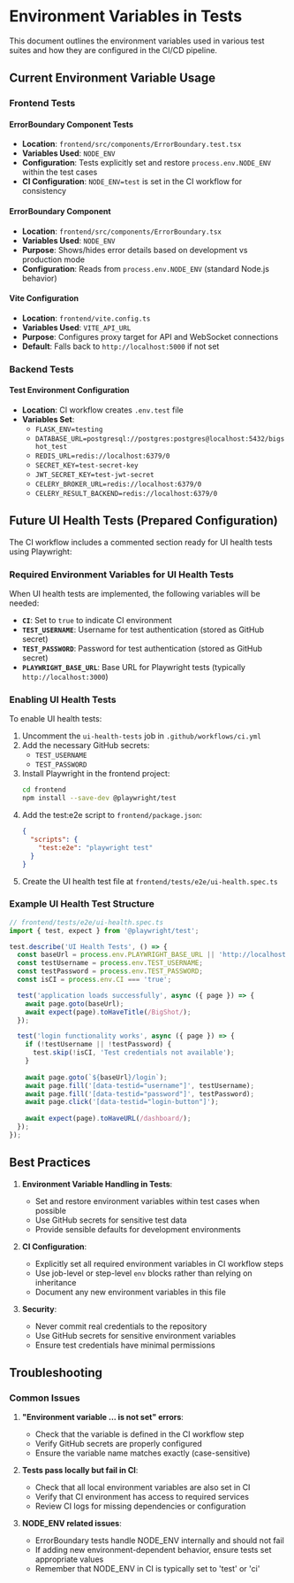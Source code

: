 # Environment Variables in Tests

This document outlines the environment variables used in various test suites and how they are configured in the CI/CD pipeline.

## Current Environment Variable Usage

### Frontend Tests

#### ErrorBoundary Component Tests
- **Location**: `frontend/src/components/ErrorBoundary.test.tsx`
- **Variables Used**: `NODE_ENV`
- **Configuration**: Tests explicitly set and restore `process.env.NODE_ENV` within the test cases
- **CI Configuration**: `NODE_ENV=test` is set in the CI workflow for consistency

#### ErrorBoundary Component
- **Location**: `frontend/src/components/ErrorBoundary.tsx`
- **Variables Used**: `NODE_ENV`
- **Purpose**: Shows/hides error details based on development vs production mode
- **Configuration**: Reads from `process.env.NODE_ENV` (standard Node.js behavior)

#### Vite Configuration
- **Location**: `frontend/vite.config.ts`
- **Variables Used**: `VITE_API_URL`
- **Purpose**: Configures proxy target for API and WebSocket connections
- **Default**: Falls back to `http://localhost:5000` if not set

### Backend Tests

#### Test Environment Configuration
- **Location**: CI workflow creates `.env.test` file
- **Variables Set**:
  - `FLASK_ENV=testing`
  - `DATABASE_URL=postgresql://postgres:postgres@localhost:5432/bigshot_test`
  - `REDIS_URL=redis://localhost:6379/0`
  - `SECRET_KEY=test-secret-key`
  - `JWT_SECRET_KEY=test-jwt-secret`
  - `CELERY_BROKER_URL=redis://localhost:6379/0`
  - `CELERY_RESULT_BACKEND=redis://localhost:6379/0`

## Future UI Health Tests (Prepared Configuration)

The CI workflow includes a commented section ready for UI health tests using Playwright:

### Required Environment Variables for UI Health Tests

When UI health tests are implemented, the following variables will be needed:

- **`CI`**: Set to `true` to indicate CI environment
- **`TEST_USERNAME`**: Username for test authentication (stored as GitHub secret)
- **`TEST_PASSWORD`**: Password for test authentication (stored as GitHub secret)  
- **`PLAYWRIGHT_BASE_URL`**: Base URL for Playwright tests (typically `http://localhost:3000`)

### Enabling UI Health Tests

To enable UI health tests:

1. Uncomment the `ui-health-tests` job in `.github/workflows/ci.yml`
2. Add the necessary GitHub secrets:
   - `TEST_USERNAME`
   - `TEST_PASSWORD`
3. Install Playwright in the frontend project:
   ```bash
   cd frontend
   npm install --save-dev @playwright/test
   ```
4. Add the test:e2e script to `frontend/package.json`:
   ```json
   {
     "scripts": {
       "test:e2e": "playwright test"
     }
   }
   ```
5. Create the UI health test file at `frontend/tests/e2e/ui-health.spec.ts`

### Example UI Health Test Structure

```typescript
// frontend/tests/e2e/ui-health.spec.ts
import { test, expect } from '@playwright/test';

test.describe('UI Health Tests', () => {
  const baseUrl = process.env.PLAYWRIGHT_BASE_URL || 'http://localhost:3000';
  const testUsername = process.env.TEST_USERNAME;
  const testPassword = process.env.TEST_PASSWORD;
  const isCI = process.env.CI === 'true';

  test('application loads successfully', async ({ page }) => {
    await page.goto(baseUrl);
    await expect(page).toHaveTitle(/BigShot/);
  });

  test('login functionality works', async ({ page }) => {
    if (!testUsername || !testPassword) {
      test.skip(!isCI, 'Test credentials not available');
    }
    
    await page.goto(`${baseUrl}/login`);
    await page.fill('[data-testid="username"]', testUsername);
    await page.fill('[data-testid="password"]', testPassword);
    await page.click('[data-testid="login-button"]');
    
    await expect(page).toHaveURL(/dashboard/);
  });
});
```

## Best Practices

1. **Environment Variable Handling in Tests**:
   - Set and restore environment variables within test cases when possible
   - Use GitHub secrets for sensitive test data
   - Provide sensible defaults for development environments

2. **CI Configuration**:
   - Explicitly set all required environment variables in CI workflow steps
   - Use job-level or step-level `env` blocks rather than relying on inheritance
   - Document any new environment variables in this file

3. **Security**:
   - Never commit real credentials to the repository
   - Use GitHub secrets for sensitive environment variables
   - Ensure test credentials have minimal permissions

## Troubleshooting

### Common Issues

1. **"Environment variable ... is not set" errors**:
   - Check that the variable is defined in the CI workflow step
   - Verify GitHub secrets are properly configured
   - Ensure the variable name matches exactly (case-sensitive)

2. **Tests pass locally but fail in CI**:
   - Check that all local environment variables are also set in CI
   - Verify that CI environment has access to required services
   - Review CI logs for missing dependencies or configuration

3. **NODE_ENV related issues**:
   - ErrorBoundary tests handle NODE_ENV internally and should not fail
   - If adding new environment-dependent behavior, ensure tests set appropriate values
   - Remember that NODE_ENV in CI is typically set to 'test' or 'ci'